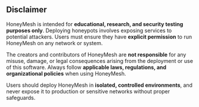 <section className="disclaimer-section">
  <h2><strong>Disclaimer</strong></h2>
  <p>
    HoneyMesh is intended for <strong>educational, research, and security testing purposes only</strong>. 
    Deploying honeypots involves exposing services to potential attackers. Users must ensure they have 
    <strong>explicit permission</strong> to run HoneyMesh on any network or system.
  </p>
  <p>
    The creators and contributors of HoneyMesh are <strong>not responsible</strong> for any misuse, 
    damage, or legal consequences arising from the deployment or use of this software. 
    Always follow <strong>applicable laws, regulations, and organizational policies</strong> when using HoneyMesh.
  </p>
  <p>
    Users should deploy HoneyMesh in <strong>isolated, controlled environments</strong>, and never expose it 
    to production or sensitive networks without proper safeguards.
  </p>
</section>
